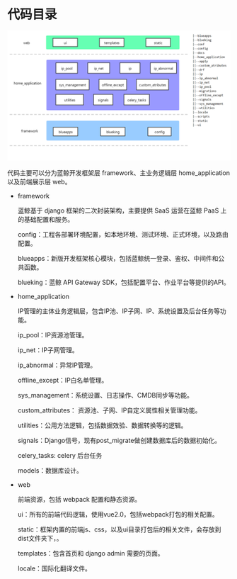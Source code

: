 # 代码目录

![](../resource/img/code_structure.png)

代码主要可以分为蓝鲸开发框架层 framework、主业务逻辑层 home_application以及前端展示层 web。

- framework

  蓝鲸基于 django 框架的二次封装架构，主要提供 SaaS 运营在蓝鲸 PaaS 上的基础配置和服务。

  config：工程各部署环境配置，如本地环境、测试环境、正式环境，以及路由配置。

  blueapps：新版开发框架核心模块，包括蓝鲸统一登录、鉴权、中间件和公共函数。

  blueking：蓝鲸 API Gateway SDK，包括配置平台、作业平台等提供的API。

- home_application

  IP管理的主体业务逻辑层，包含IP池、IP子网、IP、系统设置及后台任务等功能。

  ip_pool：IP资源池管理。

  ip_net：IP子网管理。
  
  ip_abnormal：异常IP管理。
  
  offline_except：IP白名单管理。
  
  sys_management：系统设置、日志操作、CMDB同步等功能。
  
  custom_attributes： 资源池、子网、IP自定义属性相关管理功能。
  
  utilities：公用方法逻辑，包括数据效验、数据转换等的逻辑。
  
  signals：Django信号，现有post_migrate做创建数据库后的数据初始化。
  
  celery_tasks: celery 后台任务

  models：数据库设计。  

- web

  前端资源，包括 webpack 配置和静态资源。

  ui：所有的前端代码逻辑，使用vue2.0，包括webpack打包的相关配置。

  static：框架内置的前端js、css，以及ui目录打包后的相关文件，会存放到dist文件夹下，。

  templates：包含首页和 django admin 需要的页面。

  locale：国际化翻译文件。
